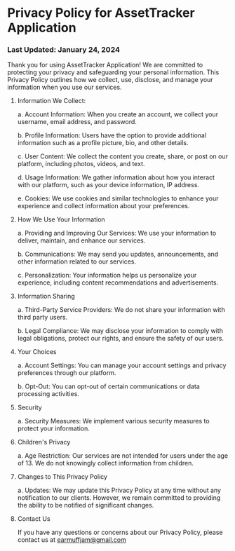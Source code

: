 # Privacy Policy for AssetTracker Application

### Last Updated: January 24, 2024

Thank you for using AssetTracker Application! We are committed to protecting your privacy and safeguarding your personal information. This Privacy Policy outlines how we collect, use, disclose, and manage your information when you use our services.

1. Information We Collect:

   a. Account Information: When you create an account, we collect your username, email address, and password.

   b. Profile Information: Users have the option to provide additional information such as a profile picture, bio, and other details.

   c. User Content: We collect the content you create, share, or post on our platform, including photos, videos, and text.

   d. Usage Information: We gather information about how you interact with our platform, such as your device information, IP address.

   e. Cookies: We use cookies and similar technologies to enhance your experience and collect information about your preferences.

2. How We Use Your Information

   a. Providing and Improving Our Services: We use your information to deliver, maintain, and enhance our services.

   b. Communications: We may send you updates, announcements, and other information related to our services.

   c. Personalization: Your information helps us personalize your experience, including content recommendations and advertisements.

3. Information Sharing

   a. Third-Party Service Providers: We do not share your information with third party users.

   b. Legal Compliance: We may disclose your information to comply with legal obligations, protect our rights, and ensure the safety of our users.

4. Your Choices

   a. Account Settings: You can manage your account settings and privacy preferences through our platform.

   b. Opt-Out: You can opt-out of certain communications or data processing activities.

5. Security

   a. Security Measures: We implement various security measures to protect your information.

6. Children's Privacy

   a. Age Restriction: Our services are not intended for users under the age of 13. We do not knowingly collect information from children.

7. Changes to This Privacy Policy

   a. Updates: We may update this Privacy Policy at any time without any notification to our clients. However, we remain committed to providing the ability to be notified of significant changes.

8. Contact Us

   If you have any questions or concerns about our Privacy Policy, please contact us at earmuffjam@gmail.com
